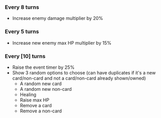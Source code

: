 ### Every 8 turns

- Increase enemy damage multiplier by 20%

### Every 5 turns

- Increase new enemy max HP multiplier by 15%

### Every [10] turns

- Raise the event timer by 25%
- Show 3 random options to choose (can have duplicates if it's a new card/non-card and not a card/non-card already shown/owned)
  - A random new card
  - A random new non-card
  - Healing
  - Raise max HP
  - Remove a card
  - Remove a non-card
